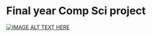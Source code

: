 Final year Comp Sci project
===
[![IMAGE ALT TEXT HERE](http://img.youtube.com/vi/ONaXBkXQgc0/0.jpg)](http://www.youtube.com/watch?v=ONaXBkXQgc0)
